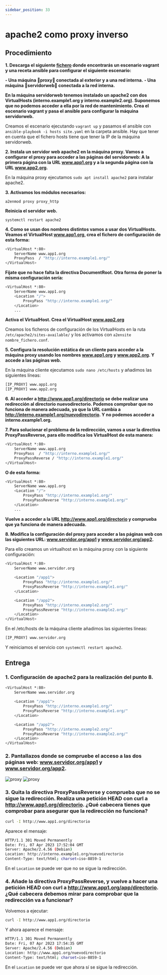 ```yaml
---
sidebar_position: 33
---
```


# apache2 como proxy inverso

## Procedimiento

**1. Descarga el siguiente [fichero](https://github.com/belennazareth/ottershell/blob/main/static/img/SRI%2BHLC/ejercicio_proxy%20(2).zip) donde encontrarás un escenario vagrant y una receta ansible para configurar el siguiente escenario:**

**- Una máquina 🔹proxy🔹 conectada al exterior y a una red interna.**
**- Una máquina 🔹servidorweb🔹 conectada a la red interna.**

**En la máquina servidorweb tenemos instalado un apache2 con dos VirtualHosts (interno.example1.org y interno.example2.org). Suponemos que no podemos acceder a ella por la red de mantenimiento. Crea el escenario vagrant y pasa el ansible para configurar la máquina servidorweb.**

Creamos el escenario ejecutando `vagrant up` y pasamos el ansible con `ansible-playbook -i hosts site.yaml` en la carpeta ansible.
Hay que tener en cuenta que el fichero hosts tiene que tener la IP de la máquina servidorweb.

**2. Instala un servidor web apache2 en la máquina proxy. Vamos a configurar el proxy para acceder a las páginas del servidorweb: A la primera página con la URL www.app1.org y a la segunda página con la URL www.app2.org.**

En la máquina proxy ejecutamos `sudo apt install apache2` para instalar apache2. 


**3. Activamos los módulos necesarios:**

    a2enmod proxy proxy_http

**Reinicia el servidor web.**

    systemctl restart apache2

**4. Como se usan dos nombres distintos vamos a usar dos VirtualHosts. Veamos el VirtualHost www.app1.org, crea el fichero de configuración de esta forma:**

```bash
<VirtualHost *:80>
    ServerName www.app1.org
    ProxyPass  / "http://interno.example1.org/" 
</VirtualHost>
```

**Fíjate que no hace falta la directiva DocumentRoot. Otra forma de poner la misma configuración sería:**

```bash
<VirtualHost *:80>
    ServerName www.app1.org
    <Location "/">
        ProxyPass "http://interno.example1.org/"
    </Location>
    ...
```

**Activa el VirtualHost. Crea el VirtualHost www.app2.org**

Creamos los ficheros de configuración de los VirtualHosts en la ruta `/etc/apache2/sites-available/` y los activamos con `a2ensite nombre_fichero.conf`.


**5. Configura la resolución estática de un cliente para acceder a la máquina proxy usando los nombres www.app1.org y www.app2.org. Y accede a las páginas web.**

En la máquina cliente ejecutamos `sudo nano /etc/hosts` y añadimos las siguientes líneas:

```bash
[IP_PROXY] www.app1.org
[IP_PROXY] www.app2.org
```


**6. Al acceder a http://www.app1.org/directorio se debe realizar una redirección al directorio nuevodirectorio. Podemos comprobar que no funciona de manera adecuada, ya que la URL cambia a http://interno.example1.org/nuevodirectorio. Y no podemos acceder a interno.example1.org.**


**7. Para solucionar el problema de la redirección, vamos a usar la directiva ProxyPassReverse, para ello modifica los VirtualHost de esta manera:**

```bash
<VirtualHost *:80>
    ServerName www.app1.org
    ProxyPass  / "http://interno.example1.org/" 
    ProxyPassReverse / "http://interno.example1.org/" 
</VirtualHost>
```

**O de esta forma:**

```bash
<VirtualHost *:80>
    ServerName www.app1.org
    <Location "/">
        ProxyPass "http://interno.example1.org/"
        ProxyPassReverse "http://interno.example1.org/" 
    </Location>
    ...
```


**Vuelve a acceder a la URL http://www.app1.org/directorio y comprueba que ya funciona de manera adecuada.**

**8. Modifica la configuración del proxy para acceder a las páginas web con las siguientes URL: www.servidor.org/app1 y www.servidor.org/app2.**

Para ello creamos un virtualhost en la máquina proxy con la siguiente configuración:

```bash
<VirtualHost *:80>
    ServerName www.servidor.org
    
    <Location "/app1">
        ProxyPass "http://interno.example1.org/"
        ProxyPassReverse "http://interno.example1.org/"
    </Location>

    <Location "/app2">
        ProxyPass "http://interno.example2.org/"
        ProxyPassReverse "http://interno.example2.org/"
    </Location>
</VirtualHost>
```

En el /etc/hosts de la máquina cliente añadimos las siguientes líneas:

```bash
[IP_PROXY] www.servidor.org
```

Y reiniciamos el servicio con `systemctl restart apache2`.

## Entrega

### 1. Configuración de apache2 para la realización del punto 8.

```bash
<VirtualHost *:80>
    ServerName www.servidor.org
    
    <Location "/app1">
        ProxyPass "http://interno.example1.org/"
        ProxyPassReverse "http://interno.example1.org/"
    </Location>

    <Location "/app2">
        ProxyPass "http://interno.example2.org/"
        ProxyPassReverse "http://interno.example2.org/"
    </Location>
</VirtualHost>
```


### 2. Pantallazos donde se compruebe el acceso a las dos páginas web: www.servidor.org/app1 y www.servidor.org/app2.

![proxy](/img/SRI+HLC/taller4SRI3.png)
![proxy](/img/SRI+HLC/taller4SRI3-2.png)


### 3. Quita la directiva ProxyPassReverse y comprueba que no se sigue la redirección. Realiza una petición HEAD con curl a http://www.app1.org/directorio. ¿Qué cabecera tienes que comprobar para asegurar que la redirección no funciona?

```bash
curl -I http://www.app1.org/directorio
```

Aparece el mensaje:

```bash
HTTP/1.1 301 Moved Permanently
Date: Fri, 07 Apr 2023 17:52:04 GMT
Server: Apache/2.4.56 (Debian)
Location: http://interno.example1.org/nuevodirectorio
Content-Type: text/html; charset=iso-8859-1
```

En el `Location` se puede ver que no se sigue la redirección.


### 4. Añade la directiva ProxyPassReverse, y vuelve a hacer una petición HEAD con curl a http://www.app1.org/app/directorio. ¿Qué cabecera debemos mirar para comprobar que la redirección va a funcionar?

Volvemos a ejecutar:

```bash
curl -I http://www.app1.org/directorio
```

Y ahora aparece el mensaje:

```bash
HTTP/1.1 301 Moved Permanently
Date: Fri, 07 Apr 2023 17:54:35 GMT
Server: Apache/2.4.56 (Debian)
Location: http://www.app1.org/nuevodirectorio
Content-Type: text/html; charset=iso-8859-1
```

En el `Location` se puede ver que ahora sí se sigue la redirección.
